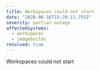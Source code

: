 ```yaml
---
title: Workspaces could not start
date: "2020-06-16T15:20:11.755Z"
severity: partial-outage
affectedsystems:
  - workspaces
  - imagebuilds
resolved: true
---
```


Workspaces could not start

<!--- language code: en -->
